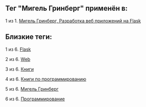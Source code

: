 ## Тег "Мигель Гринберг" применён в:

1 из 1. [Мигель Гринберг, Разработка веб приложений на Flask](../Книги/Программирование/Мигель%20Гринберг%20-%20Разработка%20веб%20приложений%20на%20Flask.md)

## Близкие теги:

1 из 6. [Flask](./flask.md)

2 из 6. [Web](./web.md)

3 из 6. [Книги](./книги.md)

4 из 6. [Книги по программированию](./книги%20по%20программированию.md)

5 из 6. [Мигель Гринберг](./мигель%20гринберг.md)

6 из 6. [Программирование](./программирование.md)

